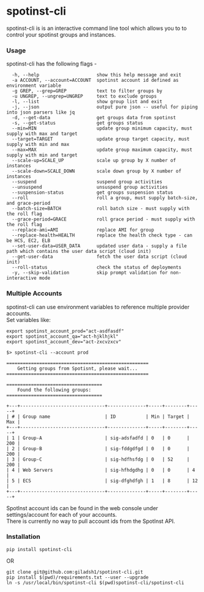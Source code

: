 # spotinst-cli
spotinst-cli is is an interactive command line tool which allows you to to control your spotinst groups and instances.

### Usage  

spotinst-cli has the following flags -
```
  -h, --help                     show this help message and exit
  -a ACCOUNT, --account=ACCOUNT  spotinst account id defined as environment variable
  -g GREP, --grep=GREP           text to filter groups by
  -u UNGREP, --ungrep=UNGREP     text to exclude groups
  -l, --list                     show group list and exit
  -j, --json                     output pure json -- useful for piping into json parsers like jq
  -d, --get-data                 get groups data from spotinst
  -s, --get-status               get groups status  
  --min=MIN                      update group minimum capacity, must supply with max and target
  --target=TARGET                update group target capacity, must supply with min and max
  --max=MAX                      update group maximum capacity, must supply with min and target
  --scale-up=SCALE_UP            scale up group by X number of instances
  --scale-down=SCALE_DOWN        scale down group by X number of instances
  --suspend                      suspend group activities
  --unsuspend                    unsuspend group activities
  --suspension-status            get groups suspension status  
  --roll                         roll a group, must supply batch-size, and grace-period
  --batch-size=BATCH             roll batch size - must supply with the roll flag
  --grace-period=GRACE           roll grace period - must supply with the roll flag
  --replace-ami=AMI              replace AMI for group
  --replace-health=HEALTH        replace the health check type - can be HCS, EC2, ELB
  --set-user-data=USER_DATA      updated user data - supply a file path which contains the user data script (cloud init)
  --get-user-data                fetch the user data script (cloud init)
  --roll-status                  check the status of deployments
  -y, --skip-validation          skip prompt validation for non-interactive mode
```

### Multiple Accounts
spotinst-cli can use environment variables to reference multiple provider accounts.  
Set variables like:

    export spotinst_account_prod="act-asdfasdf"
    export spotinst_account_qa="act-hjklhjkl"
    export spotinst_account_dev="act-zxcvzxcv"

    $> spotinst-cli --account prod

    ====================================================
        Getting groups from Spotisnt, please wait...
    ====================================================
    
    ===================================
        Found the following groups:
    ===================================

    +---+-------------------------------+--------------+-----+--------+-----+
    | # | Group name                    | ID           | Min | Target | Max |
    +---+-------------------------------+--------------+-----+--------+-----+
    | 1 | Group-A                       | sig-adsfadfd | 0   | 0      | 200 |
    | 2 | Group-B                       | sig-fddgdfgd | 0   | 0      | 200 |
    | 3 | Group-C                       | sig-hdfhsfdg | 0   | 52     | 200 |
    | 4 | Web Servers                   | sig-hfhdgdhg | 0   | 0      | 4   |
    | 5 | ECS                           | sig-dfghdfgh | 1   | 8      | 12  |
    +---+-------------------------------+--------------+-----+--------+-----+

SpotInst account ids can be found in the web console under settings/account for each of your accounts.  
There is currently no way to pull account ids from the SpotInst API.  

### Installation 
```
pip install spotinst-cli
```
OR 
```
git clone git@github.com:giladsh1/spotinst-cli.git
pip install $(pwd)/requirements.txt --user --upgrade
ln -s /usr/local/bin/spotinst-cli $(pwd)spotinst-cli/spotinst-cli
```
